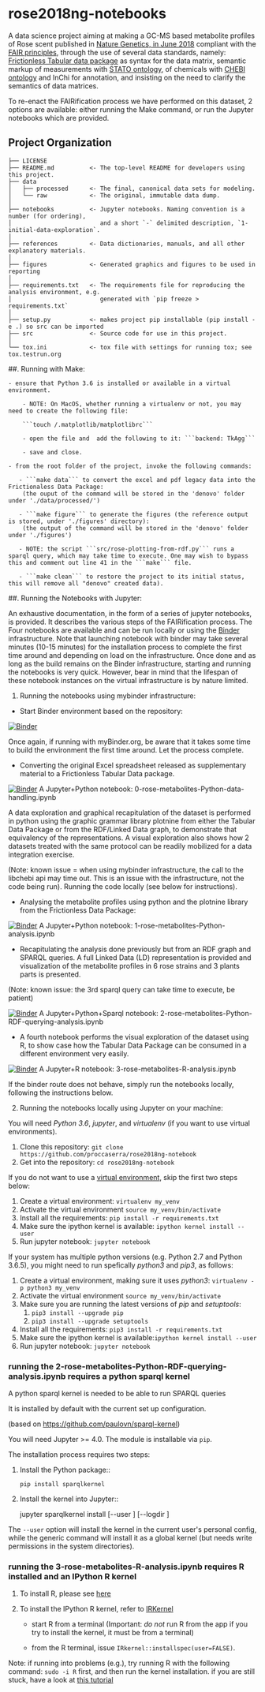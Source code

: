 rose2018ng-notebooks
==============================

A data science project aiming at making a GC-MS based metabolite profiles of Rose scent published in [Nature Genetics, in June 2018](https://doi.org/10.1038/s41588-018-0110-3) compliant with the [FAIR principles](https://doi.org/10.1038/sdata.2016.18), through the use of several data standards, namely: [Frictionless Tabular data package](https://frictionlessdata.io/specs/tabular-data-package/) as syntax for the data matrix, semantic markup of measurements with [STATO ontology](https://github.com/isa-tools/stato), of chemicals with [CHEBI ontology](http://purl.obolibrary.org/obo/chebi.owl) and InChi for annotation, and insisting on the need to clarify the semantics of data matrices.

To re-enact the FAIRification process we have performed on this dataset, 2 options are available: either running the Make command, or run the Jupyter notebooks which are provided. 

Project Organization
------------

    ├── LICENSE
    ├── README.md          <- The top-level README for developers using this project.
    ├── data
    │   ├── processed      <- The final, canonical data sets for modeling.
    │   └── raw            <- The original, immutable data dump.
    │    
    ├── notebooks          <- Jupyter notebooks. Naming convention is a number (for ordering),
    │                         and a short `-` delimited description, `1-initial-data-exploration`.
    │
    ├── references         <- Data dictionaries, manuals, and all other explanatory materials.
    │
    ├── figures            <- Generated graphics and figures to be used in reporting
    │
    ├── requirements.txt   <- The requirements file for reproducing the analysis environment, e.g.
    │                         generated with `pip freeze > requirements.txt`
    │
    ├── setup.py           <- makes project pip installable (pip install -e .) so src can be imported
    ├── src                <- Source code for use in this project.
    │
    └── tox.ini            <- tox file with settings for running tox; see tox.testrun.org


##. Running with Make:
    
    - ensure that Python 3.6 is installed or available in a virtual environment.

        - NOTE: On MacOS, whether running a virtualenv or not, you may need to create the following file:

        ```touch /.matplotlib/matplotlibrc```

        - open the file and  add the following to it: ```backend: TkAgg```

        - save and close.

    - from the root folder of the project, invoke the following commands:
    
       - ```make data``` to convert the excel and pdf legacy data into the Frictionaless Data Package: 
        (the ouput of the command will be stored in the 'denovo' folder under './data/processed/')

       - ```make figure``` to generate the figures (the reference output is stored, under './figures' directory):
        (the output of the command will be stored in the 'denovo' folder under './figures') 

       - NOTE: the script ```src/rose-plotting-from-rdf.py``` runs a sparql query, which may take time to execute. One may wish to bypass this and comment out line 41 in the ```make``` file.  

       - ```make clean``` to restore the project to its initial status, this will remove all "denovo" created data).


##. Running the Notebooks with Jupyter:

An exhaustive documentation, in the form of a series of jupyter notebooks, is provided. It describes the various steps of the FAIRification process. 
The Four notebooks are available and can be run locally or using the [Binder](https://mybinder.org/) infrastructure.
Note that launching notebook with binder may take several minutes (10-15 minutes) for the installation process to complete the first time around and depending on load on the infrastructure. Once done and as long as the build remains on the Binder infrastructure, starting and running the notebooks is very quick. However, bear in mind that the lifespan of these notebook instances on the virtual infrastructure is by nature limited.

1. Running the notebooks using mybinder infrastructure:

+ Start Binder environment based on the repository:

[![Binder](https://mybinder.org/badge_logo.svg)](https://mybinder.org/v2/gh/proccaserra/rose2018ng-notebook/master)

Once again, if running with myBinder.org, be aware that it takes some time to build the environment the first time around. Let the process complete. 

+ Converting the original Excel spreadsheet released as supplementary material to a Frictionless Tabular Data package.

[![Binder](http://mybinder.org/badge_logo.svg)](https://mybinder.org/v2/gh/proccaserra/rose2018ng-notebook/master?filepath=%2Fnotebooks%2F0-rose-metabolites-Python-data-handling.ipynb) A Jupyter+Python notebook: 0-rose-metabolites-Python-data-handling.ipynb

A data exploration and graphical recapitulation of the dataset is performed in python using the graphic grammar library plotnine from either the Tabular Data Package or from the RDF/Linked Data graph, to demonstrate that equivalency of the representations. A visual exploration also shows how 2 datasets treated with the same protocol can be readily mobilized for a data integration exercise.

(Note: known issue = when using mybinder infrastructure, the call to the libchebi api may time out. This is an issue with the infrastructure, not the code being run). Running the code locally (see below for instructions).

+ Analysing the metabolite profiles using python and the plotnine library from the Frictionless Data Package:

[![Binder](http://mybinder.org/badge_logo.svg)](http://beta.mybinder.org/v2/gh/proccaserra/rose2018ng-notebook/master?filepath=%2Fnotebooks%2F1-rose-metabolites-Python-analysis.ipynb) A Jupyter+Python notebook: 1-rose-metabolites-Python-analysis.ipynb

+ Recapitulating the analysis done previously but from an RDF graph and SPARQL queries. 
 A full Linked Data (LD) representation is provided and visualization of the metabolite profiles in 6 rose strains and 3 plants parts is presented.

 (Note: known issue: the 3rd sparql query can take time to execute, be patient) 

[![Binder](http://mybinder.org/badge_logo.svg)](http://beta.mybinder.org/v2/gh/proccaserra/rose2018ng-notebook/master?filepath=%2Fnotebooks%2F2-rose-metabolites-Python-RDF-querying-analysis.ipynb) A Jupyter+Python+Sparql notebook: 2-rose-metabolites-Python-RDF-querying-analysis.ipynb

+ A fourth notebook performs the visual exploration of the dataset using R, to show case how the Tabular Data Package can be consumed in a different environment very easily.

[![Binder](http://mybinder.org/badge_logo.svg)](http://beta.mybinder.org/v2/gh/proccaserra/rose2018ng-notebook/master?filepath=%2Fnotebooks%2F3-rose-metabolites-R-analysis.ipynb) A Jupyter+R notebook: 3-rose-metabolites-R-analysis.ipynb


If the binder route does not behave, simply run the notebooks locally, following the instructions below.


2. Running the notebooks locally using Jupyter on your machine:

You will need *Python 3.6*, *jupyter*, and *virtualenv* (if you want to use virtual environments).

1. Clone this repository: ```git clone https://github.com/proccaserra/rose2018ng-notebook```  
1. Get into the repository: ```cd rose2018ng-notebook```

If you do not want to use a [virtual environment](http://docs.python-guide.org/en/latest/dev/virtualenvs/), skip the first two steps below:

1. Create a virtual environment: ```virtualenv my_venv```
1. Activate the virtual environment ```source my_venv/bin/activate```
1. Install all the requirements: ```pip install -r requirements.txt```
1. Make sure the ipython kernel is available: ```ipython kernel install --user```
1. Run jupyter notebook: ```jupyter notebook```

If your system has multiple python versions (e.g. Python 2.7 and Python 3.6.5), you might need to run spefically *python3* and *pip3*, as follows:

1. Create a virtual environment, making sure it uses *python3*: ```virtualenv -p python3 my_venv```
1. Activate the virtual environment ```source my_venv/bin/activate```
1. Make sure you are running the latest versions of *pip* and *setuptools*:
   1. ```pip3 install --upgrade pip```
   1. ```pip3 install --upgrade setuptools```
1. Install all the requirements: ```pip3 install -r requirements.txt```
1. Make sure the ipython kernel is available:```ipython kernel install --user```
1. Run jupyter notebook: ```jupyter notebook```


### running the 2-rose-metabolites-Python-RDF-querying-analysis.ipynb requires a python sparql kernel

A python sparql kernel is needed to be able to run SPARQL queries

It is installed by default with the current set up  configuration.

(based on https://github.com/paulovn/sparql-kernel)

You will need Jupyter >= 4.0. The module is installable via ``pip``.

The installation process requires two steps:

1. Install the Python package::

     ```pip install sparqlkernel```

2. Install the kernel into Jupyter::

     jupyter sparqlkernel install [--user ] [--logdir  ]

The ``--user`` option will install the kernel in the current user's personal
config, while the generic command will install it as a global kernel (but
needs write permissions in the system directories).


### running the 3-rose-metabolites-R-analysis.ipynb requires R installed and an IPython R kernel

1. To install R, please see [here](https://www.r-project.org/)

2. To install the IPython R kernel, refer to [IRKernel](https://irkernel.github.io)
    
    - start R from a terminal (Important: *do not* run R from the app if you try to install the kernel, it must be from a terminal)

    - from the R terminal, issue ```IRkernel::installspec(user=FALSE)```.

Note: if running into problems (e.g.), try running R with the following command: ```sudo -i R``` first, and then run the kernel installation.
      if you are still stuck, have a look at [this tutorial](https://mpacer.org/maths/r-kernel-for-ipython-notebook)




